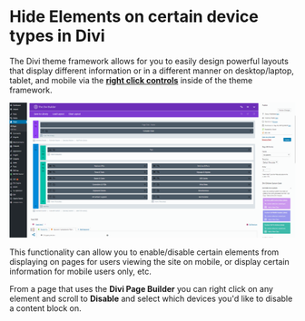 # Hide Elements on certain device types in Divi

The Divi theme framework allows for you to easily design powerful layouts that display different information or in a different manner on desktop/laptop, tablet, and mobile via the **[right click controls](https://www.elegantthemes.com/documentation/divi/right-click/)** inside of the theme framework.

![Disable Right Click](../images/disable-right-click.gif)

This functionality can allow you to enable/disable certain elements from displaying on pages for users viewing the site on mobile, or display certain information for mobile users only, etc. 

From a page that uses the **Divi Page Builder** you can right click on any element and scroll to **Disable** and select which devices you'd like to disable a content block on.
